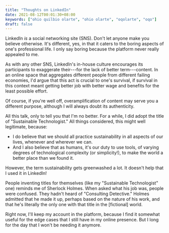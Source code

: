 ```yaml
---
title: "Thoughts on LinkedIn"
date: 2021-08-12T00:01:30+08:00
keywords: ["ohio quilbio olarte", "ohio olarte", "oqolarte", "oqo"]
draft: false
---
```

LinkedIn *is* a social networking site (SNS).
Don't let anyone make you believe otherwise.
It's different, yes, in that it caters to the boring aspects of one's professional
life.
I only say boring because the platform never really appealed to me.

As with any other SNS,
LinkedIn's in-house culture encourages its participants
to exaggerate their---for the lack of better term---content.
In an online space that aggregates different people from different failing
economies,
I'd argue that this act is crucial to one's survival,
if survival in this context meant getting better job with better wage and
benefits
for the least possible effort.

Of course, if you're well off,
overamplification of content may serve you a different purpose,
although I will always doubt its authenticity.

All this talk, only to tell you that I'm no better.
For a while, I did adopt the title of "Sustainable Technologist."
All things considered, this might well legitimate,
because:
- I do believe that we should all practice sustainability in all aspects of our
  lives, whenever and wherever we can.
- And I also believe that as humans,
it's our duty to use tools,
of varying degrees of technological complexity (or simplicity!),
to make the world a better place than we found it.

However, the term sustainability gets greenwashed a lot.
It doesn't help that I used it in LinkedIn!

People inventing titles for themselves
(like my "Sustainable Technologist" one)
reminds me of Sherlock Holmes.
When asked what his job was,
people were confused.
They hadn't heard of "Consulting Detective."
Holmes admitted that he made it up,
perhaps based on the nature of his work,
and that he's literally the only one with that title in the [fictional] world.

Right now, I'll keep my account in the platform,
because I find it somewhat useful for the edge cases that I still have in my
online presence.
But I long for the day that I won't be needing it anymore.
